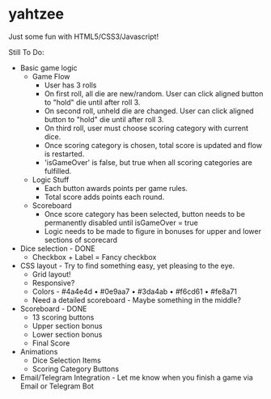 # yahtzee
Just some fun with HTML5/CSS3/Javascript!

Still To Do:

- Basic game logic
  - Game Flow
    - User has 3 rolls
    - On first roll, all die are new/random.  User can click aligned button to "hold" die until after roll 3.
    - On second roll, unheld die are changed.  User can click aligned button to "hold" die until after roll 3.
    - On third roll, user must choose scoring category with current dice.
    - Once scoring category is chosen, total score is updated and flow is restarted.
    - 'isGameOver' is false, but true when all scoring categories are fulfilled.
  - Logic Stuff
    - Each button awards points per game rules.
    - Total score adds points each round.
  - Scoreboard
    - Once score category has been selected, button needs to be permanently disabled until isGameOver = true
    - Logic needs to be made to figure in bonuses for upper and lower sections of scorecard
- Dice selection - DONE
  - Checkbox + Label = Fancy checkbox
- CSS layout - Try to find something easy, yet pleasing to the eye.
  - Grid layout!
  - Responsive?
  - Colors - #4a4e4d • #0e9aa7 • #3da4ab • #f6cd61 • #fe8a71
  - Need a detailed scoreboard - Maybe something in the middle?
- Scoreboard - DONE
  - 13 scoring buttons
  - Upper section bonus
  - Lower section bonus
  - Final Score
- Animations
  - Dice Selection Items
  - Scoring Category Buttons
- Email/Telegram Integration - Let me know when you finish a game via Email or Telegram Bot
